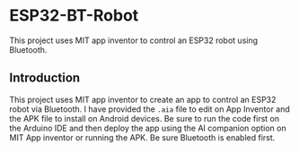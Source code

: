 # ESP32-BT-Robot
This project uses MIT app inventor to control an ESP32 robot using Bluetooth.

## Introduction

This project uses MIT app inventor to create an app to control an ESP32 robot via Bluetooth. I have provided the `.aia` file to edit on App Inventor and the APK file to install on Android devices. Be sure to run the code first on the Arduino IDE and then deploy the app using the AI companion option on MIT App inventor or running the APK. Be sure Bluetooth is enabled first.
